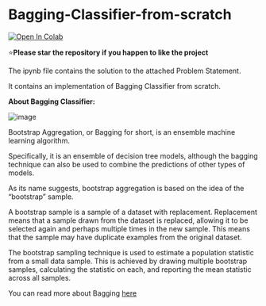 # Bagging-Classifier-from-scratch

[![Open In Colab](https://colab.research.google.com/assets/colab-badge.svg)](Bagging_Classifier_from_Scratch.ipynb)

:star:**Please star the repository if you happen to like the project**

The ipynb file contains the solution to the attached Problem Statement.

It contains an implementation of Bagging Classifier from scratch.

**About Bagging Classifier:**

![image](https://user-images.githubusercontent.com/55259635/185788371-38b72698-ec50-4817-aa00-2f90a1c6a9ae.png)

Bootstrap Aggregation, or Bagging for short, is an ensemble machine learning algorithm.

Specifically, it is an ensemble of decision tree models, although the bagging technique can also be used to combine the predictions of other types of models.

As its name suggests, bootstrap aggregation is based on the idea of the “bootstrap” sample.

A bootstrap sample is a sample of a dataset with replacement. Replacement means that a sample drawn from the dataset is replaced, allowing it to be selected again and perhaps multiple times in the new sample. This means that the sample may have duplicate examples from the original dataset.

The bootstrap sampling technique is used to estimate a population statistic from a small data sample. This is achieved by drawing multiple bootstrap samples, calculating the statistic on each, and reporting the mean statistic across all samples.

You can read more about Bagging [here](https://machinelearningmastery.com/bagging-ensemble-with-python/)
